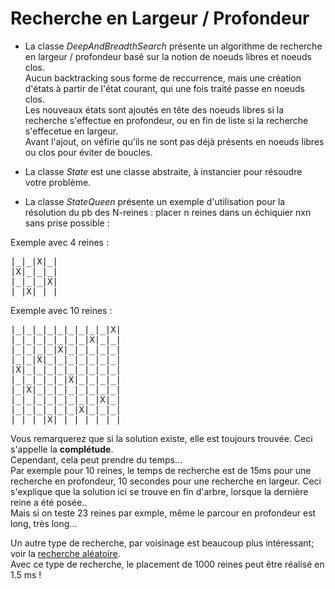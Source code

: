 # Recherche en Largeur / Profondeur

- La classe *DeepAndBreadthSearch* présente un algorithme de recherche en largeur / profondeur basé sur la notion de noeuds libres et noeuds clos.<br>
Aucun backtracking sous forme de reccurrence, mais une création d'états à partir de l'état courant, qui une fois traité passe en noeuds clos.<br>
Les nouveaux états sont ajoutés en tête des noeuds libres si la recherche s'effectue en profondeur, ou en fin de liste si la recherche s'effecetue en largeur.<br>
Avant l'ajout, on véfirie qu'ils ne sont pas déjà présents en noeuds libres ou clos pour éviter de boucles.

- La classe *State* est une classe abstraite, à instancier pour résoudre votre problème.

- La classe *StateQueen* présente un exemple d'utilisation pour la résolution du pb des N-reines : placer n reines dans un échiquier nxn sans prise possible : 

Exemple avec 4 reines : 
<pre>
|_|_|X|_|
|X|_|_|_|
|_|_|_|X|
|_|X|_|_|
</pre>
Exemple avec 10 reines : 
<pre>
|_|_|_|_|_|_|_|_|_|X|
|_|_|_|_|_|_|_|X|_|_|
|_|_|_|_|X|_|_|_|_|_|
|_|_|X|_|_|_|_|_|_|_|
|X|_|_|_|_|_|_|_|_|_|
|_|_|_|_|_|X|_|_|_|_|
|_|X|_|_|_|_|_|_|_|_|
|_|_|_|_|_|_|_|_|X|_|
|_|_|_|_|_|_|X|_|_|_|
|_|_|_|X|_|_|_|_|_|_|
</pre>

Vous remarquerez que si la solution existe, elle est toujours trouvée.
Ceci s'appelle la **complétude**.<br>
Cependant, cela peut prendre du temps... <br>
Par exemple pour 10 reines, le temps de recherche est de 15ms pour une recherche en profondeur, 10 secondes pour une recherche en largeur. 
Ceci s'explique que la solution ici se trouve en fin d'arbre, lorsque la dernière reine a été posée..<br>
Mais si on teste 23 reines par exmple, même le parcour en profondeur est long, très long...

Un autre type de recherche, par voisinage est beaucoup plus intéressant; voir la [recherche aléatoire](https://github.com/EmmanuelADAM/IntelligenceArtificielleJava).<br>
Avec ce type de recherche, le placement de 1000 reines peut être réalisé en 1.5 ms !



